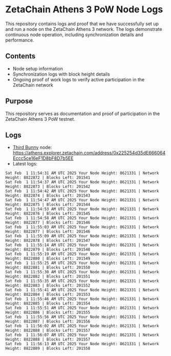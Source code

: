 # ZetaChain Athens 3 PoW Node Logs
This repository contains logs and proof that we have successfully set up and run a node on the ZetaChain Athens 3 network. The logs demonstrate continuous node operation, including synchronization details and performance.

## Contents
- Node setup information
- Synchronization logs with block height details
- Ongoing proof of work logs to verify active participation in the ZetaChain network

## Purpose
This repository serves as documentation and proof of participation in the ZetaChain Athens 3 PoW testnet.

## Logs

- [Third Bunny](https://thirdbunny.xyz/) node: https://athens.explorer.zetachain.com/address/0x225254d35dE666064Eccc5ce16eF1D8bF8D7b5EE
- Latest logs:
```
Sat Feb  1 11:54:31 AM UTC 2025 Your Node Height: 8621331 | Network Height: 8822872 | Blocks Left: 201541
Sat Feb  1 11:54:37 AM UTC 2025 Your Node Height: 8621331 | Network Height: 8822873 | Blocks Left: 201542
Sat Feb  1 11:54:42 AM UTC 2025 Your Node Height: 8621331 | Network Height: 8822874 | Blocks Left: 201543
Sat Feb  1 11:54:47 AM UTC 2025 Your Node Height: 8621331 | Network Height: 8822875 | Blocks Left: 201544
Sat Feb  1 11:54:53 AM UTC 2025 Your Node Height: 8621331 | Network Height: 8822876 | Blocks Left: 201545
Sat Feb  1 11:54:58 AM UTC 2025 Your Node Height: 8621331 | Network Height: 8822877 | Blocks Left: 201546
Sat Feb  1 11:55:03 AM UTC 2025 Your Node Height: 8621331 | Network Height: 8822877 | Blocks Left: 201546
Sat Feb  1 11:55:09 AM UTC 2025 Your Node Height: 8621331 | Network Height: 8822878 | Blocks Left: 201547
Sat Feb  1 11:55:14 AM UTC 2025 Your Node Height: 8621331 | Network Height: 8822879 | Blocks Left: 201548
Sat Feb  1 11:55:19 AM UTC 2025 Your Node Height: 8621331 | Network Height: 8822880 | Blocks Left: 201549
Sat Feb  1 11:55:25 AM UTC 2025 Your Node Height: 8621331 | Network Height: 8822881 | Blocks Left: 201550
Sat Feb  1 11:55:30 AM UTC 2025 Your Node Height: 8621331 | Network Height: 8822882 | Blocks Left: 201551
Sat Feb  1 11:55:35 AM UTC 2025 Your Node Height: 8621331 | Network Height: 8822883 | Blocks Left: 201552
Sat Feb  1 11:55:41 AM UTC 2025 Your Node Height: 8621331 | Network Height: 8822884 | Blocks Left: 201553
Sat Feb  1 11:55:46 AM UTC 2025 Your Node Height: 8621331 | Network Height: 8822885 | Blocks Left: 201554
Sat Feb  1 11:55:51 AM UTC 2025 Your Node Height: 8621331 | Network Height: 8822886 | Blocks Left: 201555
Sat Feb  1 11:55:56 AM UTC 2025 Your Node Height: 8621331 | Network Height: 8822887 | Blocks Left: 201556
Sat Feb  1 11:56:02 AM UTC 2025 Your Node Height: 8621331 | Network Height: 8822888 | Blocks Left: 201557
Sat Feb  1 11:56:07 AM UTC 2025 Your Node Height: 8621331 | Network Height: 8822888 | Blocks Left: 201557
Sat Feb  1 11:56:13 AM UTC 2025 Your Node Height: 8621331 | Network Height: 8822889 | Blocks Left: 201558
```
